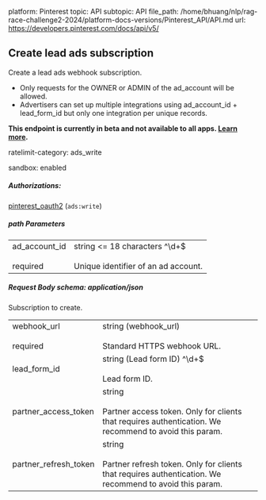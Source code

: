 platform: Pinterest
topic: API
subtopic: API
file_path: /home/bhuang/nlp/rag-race-challenge2-2024/platform-docs-versions/Pinterest_API/API.md
url: https://developers.pinterest.com/docs/api/v5/


## [](#operation/ad_accounts_subscriptions/post)Create lead ads subscription

Create a lead ads webhook subscription.

* Only requests for the OWNER or ADMIN of the ad\_account will be allowed.
* Advertisers can set up multiple integrations using ad\_account\_id + lead\_form\_id but only one integration per unique records.

**This endpoint is currently in beta and not available to all apps. [Learn more](https://developers.pinterest.com/docs/new/about-beta-access/).**

ratelimit-category: ads\_write

sandbox: enabled

##### Authorizations:

[pinterest\_oauth2](#section/Authentication/pinterest_oauth2) (`ads:write`)

##### path Parameters

|     |     |
| --- | --- |
| ad\_account\_id<br><br>required | string <= 18 characters ^\\d+$<br><br>Unique identifier of an ad account. |

##### Request Body schema: application/json

Subscription to create.

|     |     |
| --- | --- |
| webhook\_url<br><br>required | string (webhook\_url)<br><br>Standard HTTPS webhook URL. |
| lead\_form\_id | string (Lead form ID) ^\\d+$<br><br>Lead form ID. |
| partner\_access\_token | string<br><br>Partner access token. Only for clients that requires authentication. We recommend to avoid this param. |
| partner\_refresh\_token | string<br><br>Partner refresh token. Only for clients that requires authentication. We recommend to avoid this param. |